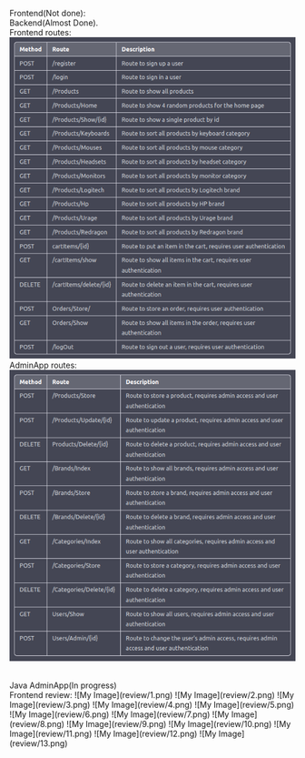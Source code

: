 Frontend(Not done):
<br>
Backend(Almost Done).
<br>
Frontend routes:
<br>
![My Image](review/Frontend_routes.png)
<br>
AdminApp routes:
<br>
![My Image](review/AdminApp_routes.png)

<br>
Java AdminApp(In progress)
<br>
Frontend review:
![My Image](review/1.png)
![My Image](review/2.png)
![My Image](review/3.png)
![My Image](review/4.png)
![My Image](review/5.png)
![My Image](review/6.png)
![My Image](review/7.png)
![My Image](review/8.png)
![My Image](review/9.png)
![My Image](review/10.png)
![My Image](review/11.png)
![My Image](review/12.png)
![My Image](review/13.png)
